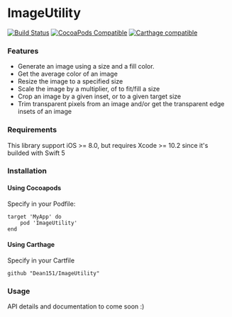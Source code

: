 # ImageUtility

[![Build Status](https://travis-ci.org/Dean151/ImageUtility.svg?branch=master)](https://travis-ci.org/Dean151/ImageUtility)
[![CocoaPods Compatible](https://img.shields.io/cocoapods/v/ImageUtility.svg?style=flat&label=CocoaPods&colorA=28a745&&colorB=4E4E4E)](https://cocoapods.org/pods/ImageUtility)
[![Carthage compatible](https://img.shields.io/badge/Carthage-compatible-brightgreen.svg?style=flat&colorA=28a745&&colorB=4E4E4E)](https://github.com/Carthage/Carthage)

### Features

- Generate an image using a size and a fill color.
- Get the average color of an image
- Resize the image to a specified size
- Scale the image by a multiplier, of to fit/fill a size
- Crop an image by a given inset, or to a given target size
- Trim transparent pixels from an image and/or get the transparent edge insets of an image

### Requirements

This library support iOS >= 8.0, but requires Xcode >= 10.2 since it's builded with Swift 5

### Installation

#### Using Cocoapods

Specify in your Podfile:

```
target 'MyApp' do
    pod 'ImageUtility'
end
```

#### Using Carthage

Specify in your Cartfile

```
github "Dean151/ImageUtility"
```

### Usage

API details and documentation to come soon :)
